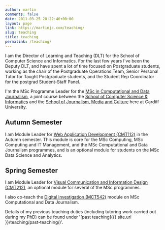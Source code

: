 ```yaml
---
author: martin
comments: false
date: 2011-03-25 20:22:40+00:00
layout: page
link: https://martinjc.com/teaching/
slug: teaching
title: teaching
permalink: /teaching/
---
```


I am the Director of Learning and Teaching (DLT) for the School of Computer Science and Informatics. For the last few years I've been the Deputy DLT, and have spent a lot of time focused on Postgraduate students, working as the chair of the Postgraduate Operations Team, Senior Personal Tutor for Taught Postgraduate students, and the Student Rep Coordinator for the postgrad Student-Staff Panel.

I'm the MSc Programme Leader for the [MSc in Computational and Data Journalism](http://www.cardiff.ac.uk/study/postgraduate/taught/courses/course/computational-and-data-journalism-msc), a joint course between the [School of Computer Science & Informatics](http://www.cardiff.ac.uk/computer-science/) and the [School of Journalism, Media and Culture](http://www.cardiff.ac.uk/journalism-media-and-culture) here at Cardiff University.


## Autumn Semester



I am Module Leader for [Web Application Development (CMT112)](http://handbooks.data.cardiff.ac.uk/module/CMT112.html) in the Autumn semester. This module is core for the MSc Computing, MSc Computing and IT Management, and the MSc Computational and Data Journalism programmes, and is an optional module for students on the MSc Data Science and Analytics.



## Spring Semester



I am Module Leader for [Visual Communication and Information Design (CMT212)](http://handbooks.data.cardiff.ac.uk/module/CMT212.html), an optional module for several of the MSc programmes.

I also co-teach the [Digital Investigation (MCT542)](http://handbooks.data.cardiff.ac.uk/module/MCT542.html) module on MSc Computational and Data Journalism.







Details of my previous teaching duties (including tutoring work carried out during my PhD) can be found under '[past teaching]({{ site.url }}/teaching/past-teaching/)'.
